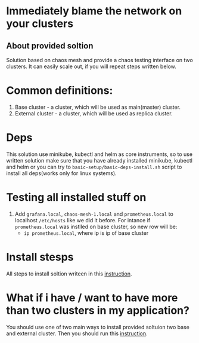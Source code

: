 # Immediately blame the network on your clusters

## About provided soltion
Solution based on chaos mesh and provide a chaos testing interface on two clusters. It can easily scale out, if you will repeat steps written below.

# Common definitions:
1. Base cluster - a cluster, which will be used as main(master) cluster.
2. External cluster - a cluster, which will be used as replica cluster.

# Deps
This solution use minikube, kubectl and helm as core instruments, so to use written solution make sure that you have already installed minikube, kubectl and helm or you can try to `basic-setup/basic-deps-install.sh` script to install all deps(works only for linux systems).

# Testing all installed stuff on 
1. Add `grafana.local`, `chaos-mesh-1.local` and `prometheus.local` to localhost `/etc/hosts` like we did it before. For intance if `prometheus.local` was instlled on base cluster, so new row will be:
    - `ip prometheus.local`, where ip is ip of base cluster

# Install stesps
All steps to install soltion writeen in this [instruction](setup/readme.md).

# What if i have / want to have more than two clusters in my application?
You should use one of two main ways to install provided soltuion two base and external cluster. Then you should run this [instruction](setup/scaling/readme.md).
